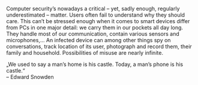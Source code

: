 Computer security’s nowadays a critical – yet, sadly enough, regularly underestimated – matter. Users often fail to understand why they should care. This can’t be stressed enough when it comes to smart devices differ from PCs in one major detail: we carry them in our pockets all day long. They handle most of our communication, contain various sensors and microphones,&#8230; An infected device can among other things spy on conversations, track location of its user, photograph and record them, their family and household. Possibilities of misuse are nearly infinite.

&bdquo;We used to say a man’s home is his castle. Today, a man’s phone is his castle.&ldquo;<br>
– Edward Snowden

